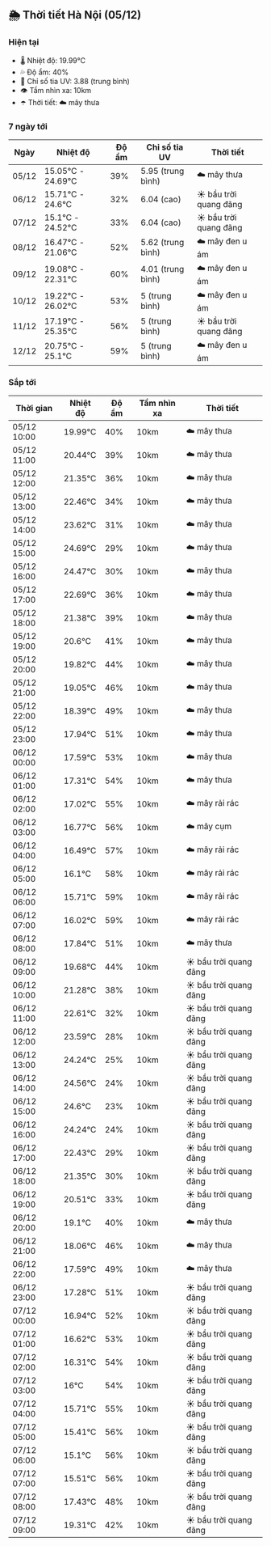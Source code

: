 ## 🌦️ Thời tiết Hà Nội (05/12)

### Hiện tại

- 🌡️ Nhiệt độ: 19.99℃
- 💦 Độ ẩm: 40%
- 🌟 Chỉ số tia UV: 3.88 (trung bình)
- 👁️ Tầm nhìn xa: 10km
- ☂️ Thời tiết: ☁️ mây thưa

### 7 ngày tới

| Ngày | Nhiệt độ | Độ ẩm | Chỉ số tia UV | Thời tiết |
| --- | --- | --- | --- | --- |
| 05/12 | 15.05℃ - 24.69℃ | 39% | 5.95 (trung bình) | ☁️ mây thưa |
| 06/12 | 15.71℃ - 24.6℃ | 32% | 6.04 (cao) | ☀️ bầu trời quang đãng |
| 07/12 | 15.1℃ - 24.52℃ | 33% | 6.04 (cao) | ☀️ bầu trời quang đãng |
| 08/12 | 16.47℃ - 21.06℃ | 52% | 5.62 (trung bình) | ☁️ mây đen u ám |
| 09/12 | 19.08℃ - 22.31℃ | 60% | 4.01 (trung bình) | ☁️ mây đen u ám |
| 10/12 | 19.22℃ - 26.02℃ | 53% | 5 (trung bình) | ☁️ mây đen u ám |
| 11/12 | 17.19℃ - 25.35℃ | 56% | 5 (trung bình) | ☀️ bầu trời quang đãng |
| 12/12 | 20.75℃ - 25.1℃ | 59% | 5 (trung bình) | ☁️ mây đen u ám |

### Sắp tới

| Thời gian | Nhiệt độ | Độ ẩm | Tầm nhìn xa | Thời tiết |
| --- | --- | --- | --- | --- |
| 05/12 10:00 | 19.99℃ | 40% | 10km | ☁️ mây thưa |
| 05/12 11:00 | 20.44℃ | 39% | 10km | ☁️ mây thưa |
| 05/12 12:00 | 21.35℃ | 36% | 10km | ☁️ mây thưa |
| 05/12 13:00 | 22.46℃ | 34% | 10km | ☁️ mây thưa |
| 05/12 14:00 | 23.62℃ | 31% | 10km | ☁️ mây thưa |
| 05/12 15:00 | 24.69℃ | 29% | 10km | ☁️ mây thưa |
| 05/12 16:00 | 24.47℃ | 30% | 10km | ☁️ mây thưa |
| 05/12 17:00 | 22.69℃ | 36% | 10km | ☁️ mây thưa |
| 05/12 18:00 | 21.38℃ | 39% | 10km | ☁️ mây thưa |
| 05/12 19:00 | 20.6℃ | 41% | 10km | ☁️ mây thưa |
| 05/12 20:00 | 19.82℃ | 44% | 10km | ☁️ mây thưa |
| 05/12 21:00 | 19.05℃ | 46% | 10km | ☁️ mây thưa |
| 05/12 22:00 | 18.39℃ | 49% | 10km | ☁️ mây thưa |
| 05/12 23:00 | 17.94℃ | 51% | 10km | ☁️ mây thưa |
| 06/12 00:00 | 17.59℃ | 53% | 10km | ☁️ mây thưa |
| 06/12 01:00 | 17.31℃ | 54% | 10km | ☁️ mây thưa |
| 06/12 02:00 | 17.02℃ | 55% | 10km | ☁️ mây rải rác |
| 06/12 03:00 | 16.77℃ | 56% | 10km | ☁️ mây cụm |
| 06/12 04:00 | 16.49℃ | 57% | 10km | ☁️ mây rải rác |
| 06/12 05:00 | 16.1℃ | 58% | 10km | ☁️ mây rải rác |
| 06/12 06:00 | 15.71℃ | 59% | 10km | ☁️ mây rải rác |
| 06/12 07:00 | 16.02℃ | 59% | 10km | ☁️ mây rải rác |
| 06/12 08:00 | 17.84℃ | 51% | 10km | ☁️ mây thưa |
| 06/12 09:00 | 19.68℃ | 44% | 10km | ☀️ bầu trời quang đãng |
| 06/12 10:00 | 21.28℃ | 38% | 10km | ☀️ bầu trời quang đãng |
| 06/12 11:00 | 22.61℃ | 32% | 10km | ☀️ bầu trời quang đãng |
| 06/12 12:00 | 23.59℃ | 28% | 10km | ☀️ bầu trời quang đãng |
| 06/12 13:00 | 24.24℃ | 25% | 10km | ☀️ bầu trời quang đãng |
| 06/12 14:00 | 24.56℃ | 24% | 10km | ☀️ bầu trời quang đãng |
| 06/12 15:00 | 24.6℃ | 23% | 10km | ☀️ bầu trời quang đãng |
| 06/12 16:00 | 24.24℃ | 24% | 10km | ☀️ bầu trời quang đãng |
| 06/12 17:00 | 22.43℃ | 29% | 10km | ☀️ bầu trời quang đãng |
| 06/12 18:00 | 21.35℃ | 30% | 10km | ☀️ bầu trời quang đãng |
| 06/12 19:00 | 20.51℃ | 33% | 10km | ☀️ bầu trời quang đãng |
| 06/12 20:00 | 19.1℃ | 40% | 10km | ☁️ mây thưa |
| 06/12 21:00 | 18.06℃ | 46% | 10km | ☁️ mây thưa |
| 06/12 22:00 | 17.59℃ | 49% | 10km | ☁️ mây thưa |
| 06/12 23:00 | 17.28℃ | 51% | 10km | ☀️ bầu trời quang đãng |
| 07/12 00:00 | 16.94℃ | 52% | 10km | ☀️ bầu trời quang đãng |
| 07/12 01:00 | 16.62℃ | 53% | 10km | ☀️ bầu trời quang đãng |
| 07/12 02:00 | 16.31℃ | 54% | 10km | ☀️ bầu trời quang đãng |
| 07/12 03:00 | 16℃ | 54% | 10km | ☀️ bầu trời quang đãng |
| 07/12 04:00 | 15.71℃ | 55% | 10km | ☀️ bầu trời quang đãng |
| 07/12 05:00 | 15.41℃ | 56% | 10km | ☀️ bầu trời quang đãng |
| 07/12 06:00 | 15.1℃ | 56% | 10km | ☀️ bầu trời quang đãng |
| 07/12 07:00 | 15.51℃ | 56% | 10km | ☀️ bầu trời quang đãng |
| 07/12 08:00 | 17.43℃ | 48% | 10km | ☀️ bầu trời quang đãng |
| 07/12 09:00 | 19.31℃ | 42% | 10km | ☀️ bầu trời quang đãng |
